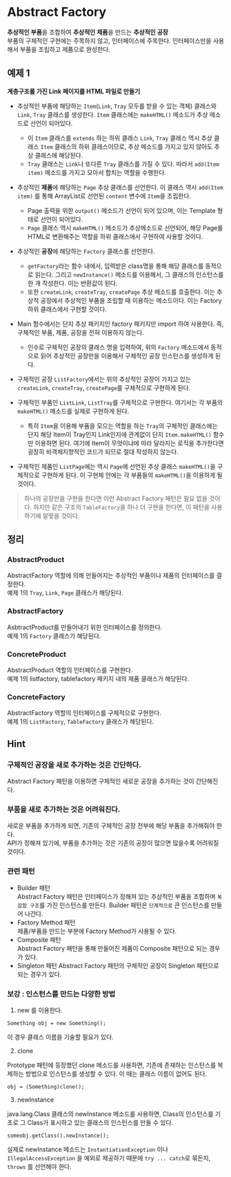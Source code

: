 # Abstract Factory  

**추상적인 부품**을 조합하여 **추상적인 제품**을 만드는 **추상적인 공장**  
부품의 구체적인 구현에는 주목하지 않고, 인터페이스에 주목한다. 인터페이스만을 사용해서 부품을 조립하고 제품으로 완성한다.

## 예제 1

**계층구조를 가진 Link 페이지를 HTML 파일로 만들기**

* 추상적인 부품에 해당하는 ```Item```(```Link```, ```Tray``` 모두를 받을 수 있는 객체) 클래스와 ```Link```, ```Tray``` 클래스를 생성한다. ```Item``` 클래스에는 ```makeHTML()``` 메소드가 추상 메소드로 선언이 되어있다.  
    * 이 ```Item``` 클래스를 ```extends``` 하는 하위 클래스 ```Link```, ```Tray``` 클래스 역시 추상 클래스 ```Item``` 클래스의 하위 클래스이므로, 추상 메소드를 가지고 있지 않아도 추상 클래스에 해당된다. 
    * ```Tray``` 클래스는 ```Link```나 또다른 ```Tray``` 클래스를 가질 수 있다. 따라서 ```add(Item item)``` 메소드를 가지고 모아서 합치는 역할을 수행한다.

* 추상적인 **제품**에 해당하는 ```Page``` 추상 클래스를 선언한다. 이 클래스 역시 ```add(Item item)``` 를 통해 ArrayList로 선언된 ```content``` 변수에 ```Item```을 조립한다.
    * Page 출력을 위한 ```output()``` 메소드가 선언이 되어 있으며, 이는 Template 형태로 선언이 되어있다.
    * ```Page``` 클래스 역시 ```makeHTML()``` 메소드가 추상메소드로 선언되어, 해당 Page를 HTML로 변환해주는 역할을 하위 클래스에서 구현하여 사용할 것이다.

* 추상적인 **공장**에 해당하는 ```Factory``` 클래스를 선언한다.  
    * ```getFactory```라는 함수 내에서, 입력받은 class명을 통해 해당 클래스를 동적으로 읽는다. 그리고 ```newInstance()``` 메소드를 이용해서, 그 클래스의 인스턴스를 한 개 작성한다. 이는 반환값이 된다.
    * 또한 ```createLink```, ```createTray```, ```createPage``` 추상 메소드를 호출한다. 이는 추상적 공장에서 추상적인 부품을 조립할 때 이용하는 메소드이다. 이는 Factory 하위 클래스에서 구현할 것이다.  
*  Main 함수에서는 단지 추상 패키지인 factory 패키지만 import 하여 사용한다. 즉, 구체적인 부품, 제품, 공장을 전혀 이용하지 않는다.
    * 인수로 구체적인 공장의 클래스 명을 입력하여, 위의 ```Factory``` 메소드에서 동적으로 읽어 추상적인 공장만을 이용해서 구체적인 공장 인스턴스를 생성하게 된다.
* 구체적인 공장 ```ListFactory```에서는 위의 추상적인 공장이 가지고 있는 ```createLink```, ```createTray```, ```createPage```를 구체적으로 구현하게 된다. 
* 구체적인 부품인 ```ListLink```, ```ListTray```를 구체적으로 구현한다. 여기서는 각 부품의 ```makeHTML()``` 메소드를 실제로 구현하게 된다. 
    * 특히 ```Item```을 이용해 부품을 모으는 역할을 하는 ```Tray```의 구체적인 클래스에는 단지 해당 Item이 Tray인지 Link인지에 관계없이 단지 ```Item.makeHTML()``` 함수만 이용하면 된다. 여기에 Item이 무엇이냐에 따라 달라지는 로직을 추가한다면 굉장히 비객체지향적인 코드가 되므로 절대 작성하지 않는다.
* 구체적인 제품인 ```ListPage```에는 역시 ```Page```에 선언된 추상 클래스 ```makeHTML()```을 구체적으로 구현하게 된다. 이 구현체 안에는 각 부품들의 ```makeHTML()```을 이용하게 될 것이다.


> 하나의 공장만을 구현을 한다면 이런 Abstract Factory 패턴은 필요 없을 것이다. 하지만 같은 구조의  ```TableFactory```을 하나 더 구현을 한다면, 이 패턴을 사용하기에 알맞을 것이다. 

## 정리

### AbstractProduct

AbstractFactory 역할에 의해 만들어지는 추상적인 부품이나 제품의 인터페이스를 결정한다.  
예제 1의 ```Tray```, ```Link```, ```Page``` 클래스가 해당된다.

### AbstractFactory    

AsbtractProduct를 만들어내기 위한 인터페이스를 정의한다.  
예제 1의 ```Factory``` 클래스가 해당된다.

### ConcreteProduct

AbstractProduct 역할의 인터페이스를 구현한다.  
예제 1의 listfactory, tablefactory 패키지 내의 제품 클래스가 해당된다.

### ConcreteFactory
AbstractFactory 역할의 인터페이스를 구체적으로 구현한다.  
예제 1의 ```ListFactory```, ```TableFactory``` 클래스가 해당된다.

## Hint

### 구체적인 공장을 새로 추가하는 것은 간단하다. 

Abstract Factory 패턴을 이용하면 구체적인 새로운 공장을 추가하는 것이 간단해진다. 

### 부품을 새로 추가하는 것은 어려워진다.

새로운 부품을 추가하게 되면, 기존의 구체적인 공장 전부에 해당 부품을 추가해줘야 한다.  
API가 정해져 있기에, 부품을 추가하는 것은 기존의 공장이 많으면 많을수록 어려워질 것이다. 

### 관련 패턴

* Builder 패턴  
Abstract Factory 패턴은 인터페이스가 정해져 있는 추상적인 부품을 조합하며 ```복잡합 구조```를 가진 인스턴스를 만든다. Builder 패턴은 ```단계적으로``` 큰 인스턴스를 만들어 나간다.  
* Factory Method 패턴  
제품/부품을 만드는 부분에 Factory Method가 사용될 수 있다.  
* Composite 패턴  
Abstract Factory 패턴을 통해 만들어진 제품이 Composite 패턴으로 되는 경우가 있다.  
* Singleton 패턴
Abstract Factory 패턴의 구체적인 공장이 Singleton 패턴으로 되는 경우가 있다. 

### 보강 : 인스턴스를 만드는 다양한 방법

1. new 를 이용한다.

```
Something obj = new Something();
```

이 경우 클래스 이름을 기술할 필요가 있다.  

2. clone  

Prototype 패턴에 등장했던 clone 메소드를 사용하면, 기존에 존재하는 인스턴스를 복제하는 방법으로 인스턴스를 생성할 수 있다. 이 때는 클래스 이름이 없어도 된다.

```
obj = (Something)clone();
```

3. newInstance  

java.lang.Class 클래스의 newInstance 메소드를 사용하면, Class의 인스턴스를 기초로 그 Class가 표시하고 있는 클래스의 인스턴스를 만들 수 있다.

```
someobj.getClass().newInstance();
```

실제로 newInstance 메소드는 ```InstantiationException``` 이나 ```IllegalAccessException``` 을 예외로 제공하기 때문에 ```try ... catch```로 묶든지, ```throws``` 를 선언해야 한다. 
